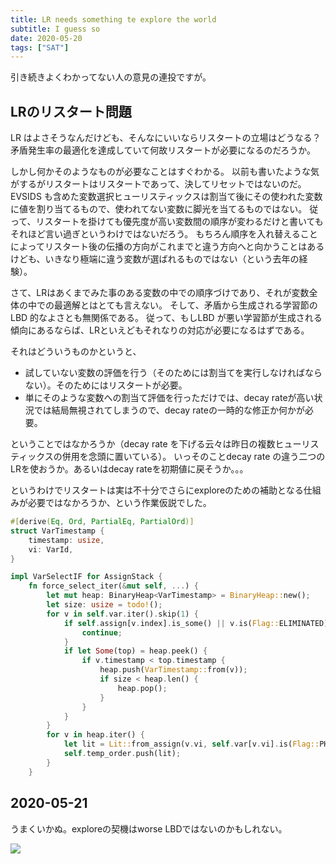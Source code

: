 ```yaml
---
title: LR needs something te explore the world
subtitle: I guess so
date: 2020-05-20
tags: ["SAT"]
---
```

引き続きよくわかってない人の意見の連投ですが。

## LRのリスタート問題

LR はよさそうなんだけども、そんなにいいならリスタートの立場はどうなる？
矛盾発生率の最適化を達成していて何故リスタートが必要になるのだろうか。

しかし何かそのようなものが必要なことはすぐわかる。
以前も書いたような気がするがリスタートはリスタートであって、決してリセットではないのだ。
EVSIDS も含めた変数選択ヒューリスティックスは割当て後にその使われた変数に値を割り当てるもので、使われてない変数に脚光を当てるものではない。
従って、リスタートを掛けても優先度が高い変数間の順序が変わるだけと書いてもそれほど言い過ぎというわけではないだろう。
もちろん順序を入れ替えることによってリスタート後の伝播の方向がこれまでと違う方向へと向かうことはあるけども、いきなり極端に違う変数が選ばれるものではない（という去年の経験）。

さて、LRはあくまでみた事のある変数の中での順序づけであり、それが変数全体の中での最適解とはとても言えない。
そして、矛盾から生成される学習節の LBD 的なよさとも無関係である。
従って、もしLBD が悪い学習節が生成される傾向にあるならば、LRといえどもそれなりの対応が必要になるはずである。

それはどういうものかというと、

* 試していない変数の評価を行う（そのためには割当てを実行しなければならない）。そのためにはリスタートが必要。
* 単にそのような変数への割当て評価を行っただけでは、decay rateが高い状況では結局無視されてしまうので、decay rateの一時的な修正か何かが必要。

ということではなかろうか（decay rate を下げる云々は昨日の複数ヒューリスティックスの併用を念頭に置いている）。
いっそのことdecay rate の違う二つのLRを使おうか。あるいはdecay rateを初期値に戻そうか。。。

というわけでリスタートは実は不十分でさらにexploreのための補助となる仕組みが必要ではなかろうか、という作業仮説でした。

```rust
#[derive(Eq, Ord, PartialEq, PartialOrd)]
struct VarTimestamp {
    timestamp: usize,
    vi: VarId,
}

impl VarSelectIF for AssignStack {
    fn force_select_iter(&mut self, ...) {
        let mut heap: BinaryHeap<VarTimestamp> = BinaryHeap::new();
        let size: usize = todo!();
        for v in self.var.iter().skip(1) {
            if self.assign[v.index].is_some() || v.is(Flag::ELIMINATED) {
                continue;
            }
            if let Some(top) = heap.peek() {
                if v.timestamp < top.timestamp {
                    heap.push(VarTimestamp::from(v));
                    if size < heap.len() {
                        heap.pop();
                    }
                }
            }
        }
        for v in heap.iter() {
            let lit = Lit::from_assign(v.vi, self.var[v.vi].is(Flag::PHASE));
            self.temp_order.push(lit);
        }
    }
```

## 2020-05-21

うまくいかぬ。exploreの契機はworse LBDではないのかもしれない。

![](https://2.bp.blogspot.com/-hMADLxB1puo/VMIvawjKgWI/AAAAAAAAq8E/2bgLT3inaSk/s400/cooking15_rangiri.png)

